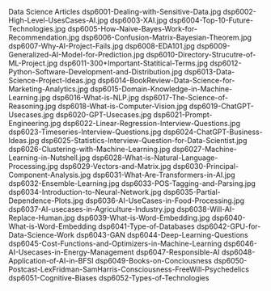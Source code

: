 Data Science Articles
dsp6001-Dealing-with-Sensitive-Data.jpg
dsp6002-High-Level-UsesCases-AI.jpg
dsp6003-XAI.jpg
dsp6004-Top-10-Future-Technologies.jpg
dsp6005-How-Naive-Bayes-Work-for-Recommendation.jpg
dsp6006-Confusion-Matrix-Bayesian-Theorem.jpg
dsp6007-Why-AI-Project-Fails.jpg
dsp6008-EDA101.jpg
dsp6009-Generalized-AI-Model-for-Prediction.jpg
dsp6010-Directory-Strucutre-of-ML-Project.jpg
dsp6011-300+Important-Statitical-Terms.jpg
dsp6012-Python-Software-Development-and-Distribution.jpg
dsp6013-Data-Science-Project-Ideas.jpg
dsp6014-BookReview-Data-Science-for-Marketing-Analytics.jpg
dsp6015-Domain-Knowledge-in-Machine-Learning.jpg
dsp6016-What-is-NLP.jpg
dsp6017-The-Science-of-Reasoning.jpg
dsp6018-What-is-Computer-Vision.jpg
dsp6019-ChatGPT-Usecases.jpg
dsp6020-GPT-Usecases.jpg
dsp6021-Prompt-Engineering.jpg
dsp6022-Linear-Regression-Interview-Questions.jpg
dsp6023-Timeseries-Interview-Questions.jpg
dsp6024-ChatGPT-Business-Ideas.jpg
dsp6025-Statistics-Interview-Question-for-Data-Scientist.jpg
dsp6026-Clustering-with-Machine-Learning.jpg
dsp6027-Machine-Learning-in-Nutshell.jpg
dsp6028-What-is-Natural-Language-Processing.jpg
dsp6029-Vectors-and-Matrix.jpg
dsp6030-Principal-Component-Analysis.jpg
dsp6031-What-Are-Transformers-in-AI.jpg
dsp6032-Ensemble-Learning.jpg
dsp6033-POS-Tagging-and-Parsing.jpg
dsp6034-Introduction-to-Neural-Network.jpg
dsp6035-Partial-Dependence-Plots.jpg
dsp6036-AI-UseCases-in-Food-Processing.jpg
dsp6037-AI-usecases-in-Agriculture-Industry.jpg
dsp6038-Will-AI-Replace-Human.jpg
dsp6039-What-is-Word-Embedding.jpg 
dsp6040-What-is-Word-Embedding
dsp6041-Type-of-Databases
dsp6042-GPU-for-Data-Science-Work
dsp6043-GAN
dsp6044-Deep-Learning-Questions
dsp6045-Cost-Functions-and-Optimizers-in-Machine-Learning
dsp6046-AI-Usecases-in-Energy-Management
dsp6047-Responsible-AI
dsp6048-Application-of-AI-in-BFSI
dsp6049-Books-on-Conciousness
dsp6050-Postcast-LexFridman-SamHarris-Consciousness-FreeWill-Psychedelics
dsp6051-Cognitive-Biases
dsp6052-Types-of-Technologies
